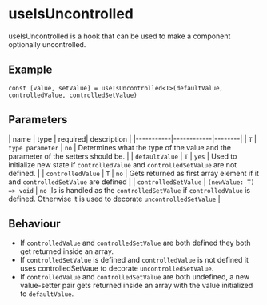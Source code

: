 # useIsUncontrolled

useIsUncontrolled is a hook that can be used to make a component optionally uncontrolled.

## Example

 `const [value, setValue] = useIsUncontrolled<T>(defaultValue, controlledValue, controlledSetValue)`

## Parameters

  | name | type | required| description |
  |-----------|------------|--------|
  | `T` | `type parameter` | `no` | Determines what the type of the value and the parameter of the setters should be.  | 
  | `defaultValue` | `T` | `yes` | Used to initialize new state if `controlledValue` and `controlledSetValue` are not defined.  |
  | `controlledValue` | `T` | `no` | Gets returned as first array element if it and `controlledSetValue` are defined |
  | `controlledSetValue` | `(newValue: T) => void` | `no` |Is is handled as the `controlledSetValue`  if `controlledValue` is defined. Otherwise it is used to decorate `uncontrolledSetValue` |

## Behaviour
- If `controlledValue` and `controlledSetValue` are both defined they both get returned inside an array. 
- If `controlledSetValue` is defined and `controlledValue` is not defined it uses controlledSetVaue to decorate `uncontrolledSetValue`.
- If `controlledValue` and `controlledSetValue` are both undefined, a new value-setter pair gets returned inside an array with the value initialized to `defaultValue`.